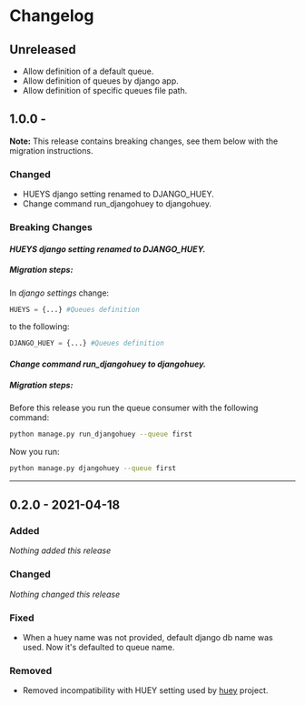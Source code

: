 # Changelog

## Unreleased
- Allow definition of a default queue.
- Allow definition of queues by django app.
- Allow definition of specific queues file path.

## 1.0.0 - 
**Note:** This release contains breaking changes, see them below with the migration instructions.


### Changed
- HUEYS django setting renamed to DJANGO_HUEY.
- Change command run_djangohuey to djangohuey.


### Breaking Changes
#### *HUEYS django setting renamed to DJANGO_HUEY.*

##### Migration steps: 
In *django settings* change:
```python
HUEYS = {...} #Queues definition
```

to the following:
```python
DJANGO_HUEY = {...} #Queues definition
```

#### *Change command run_djangohuey to djangohuey.*

##### Migration steps: 
Before this release you run the queue consumer with the following command:
```bash
python manage.py run_djangohuey --queue first
```

Now you run:
```bash
python manage.py djangohuey --queue first
```
---

## 0.2.0 - 2021-04-18

### Added
*Nothing added this release*

### Changed
*Nothing changed this release*

### Fixed
- When a huey name was not provided, default django db name was used. Now it's defaulted to queue name.

### Removed
- Removed incompatibility with HUEY setting used by [huey](https://github.com/coleifer/huey) project.
